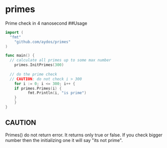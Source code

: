 # primes
Prime check in 4 nanosecond
##Usage
```go
import (
  "fmt"
	"github.com/aydos/primes"
)

func main() {
  // calculate all primes up to some max number
	primes.InitPrimes(300)
  
  // do the prime check
  // CAUTION: do not check i > 300
	for i := 0; i <= 300; i++ {
    if primes.Primes(i) {
		  fmt.Println(i, "is prime")
    }
	}
}
```

## CAUTION
Primes() do not return error. It returns only true or false. If you check bigger number then the initializing one it will say "its not prime".
